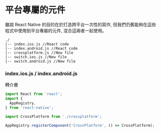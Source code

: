 # 平台專屬的元件
雖說 React Native 的目的在於打造跨平台一次性的寫作, 但我們仍舊能夠在這些程式中使用到平台專屬的元件, 混合這兩者一起使用。

```
./
|-- index.ios.js //React code
|-- index.android.js //React code
|-- crossplatform.js //New file
|-- switch.ios.js //New file
|-- switch.android.js //New file
```

### index.ios.js / index.android.js
轉介層
```javascript
import React from 'react';
import {
  AppRegistry,
} from 'react-native';

import CrossPlatform from './crossplatform';

AppRegistry.registerComponent('CrossPlatform', () => CrossPlatform);
```

